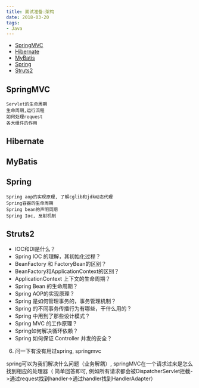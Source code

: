 ```yaml
---
title: 面试准备:架构
date: 2018-03-20
tags:
- Java
---
```


<!-- TOC -->

- [SpringMVC](#springmvc)
- [Hibernate](#hibernate)
- [MyBatis](#mybatis)
- [Spring](#spring)
- [Struts2](#struts2)

<!-- /TOC -->

## SpringMVC

    Servlet的生命周期
    生命周期,运行流程
    如何处理request
    各大组件的作用

## Hibernate

## MyBatis

## Spring
    Spring aop的实现原理, 了解cglib和jdk动态代理
    Spring容器的生命周期
    Spring bean的声明周期
    Spring Ioc, 反射机制

## Struts2

* IOC和DI是什么？
* Spring IOC 的理解，其初始化过程？
* BeanFactory 和 FactoryBean的区别？
* BeanFactory和ApplicationContext的区别？
* ApplicationContext 上下文的生命周期？
* Spring Bean 的生命周期？
* Spring AOP的实现原理？
* Spring 是如何管理事务的，事务管理机制？
* Spring 的不同事务传播行为有哪些，干什么用的？
* Spring 中用到了那些设计模式？
* Spring MVC 的工作原理？
* Spring如何解决循环依赖？
* Spring 如何保证 Controller 并发的安全？


6. 问一下有没有用过spring, springmvc

spring可以为我们解决什么问题（业务解耦）, springMVC在一个请求过来是怎么找到相应的处理器（
简单回答即可, 例如所有请求都会被DispatcherServlet拦截->通过request找到handler->通过handler找到HandlerAdapter）